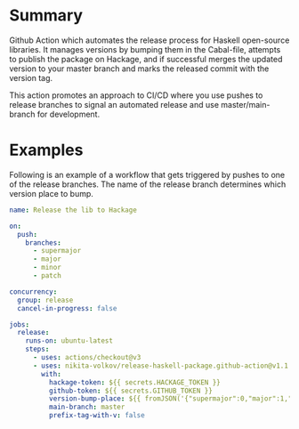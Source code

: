 # Summary

Github Action which automates the release process for Haskell open-source libraries. It manages versions by bumping them in the Cabal-file, attempts to publish the package on Hackage, and if successful merges the updated version to your master branch and marks the released commit with the version tag.

This action promotes an approach to CI/CD where you use pushes to release branches to signal an automated release and use master/main-branch for development.

# Examples

Following is an example of a workflow that gets triggered by pushes to one of the release branches. The name of the release branch determines which version place to bump.

```yaml
name: Release the lib to Hackage

on:
  push:
    branches:
      - supermajor
      - major
      - minor
      - patch

concurrency:
  group: release
  cancel-in-progress: false

jobs:
  release:
    runs-on: ubuntu-latest
    steps:
      - uses: actions/checkout@v3
      - uses: nikita-volkov/release-haskell-package.github-action@v1.1.0
        with:
          hackage-token: ${{ secrets.HACKAGE_TOKEN }}
          github-token: ${{ secrets.GITHUB_TOKEN }}
          version-bump-place: ${{ fromJSON('{"supermajor":0,"major":1,"minor":2,"patch":3}')[github.ref_name] }}
          main-branch: master
          prefix-tag-with-v: false
```
